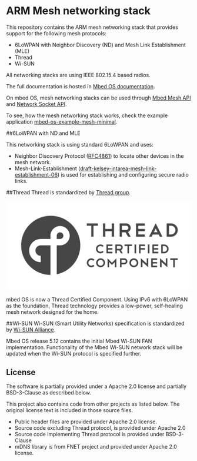 ARM Mesh networking stack
=======================

This repository contains the ARM mesh networking stack that  provides support for the following mesh protocols:

  * 6LoWPAN with Neighbor Discovery (ND) and Mesh Link Establishment (MLE)
  * Thread
  * Wi-SUN
 
 All networking stacks are using IEEE 802.15.4 based radios.
  
The full documentation is hosted in [Mbed OS documentation](https://os.mbed.com/docs/mbed-os/latest/reference/mesh-tech.html).

On mbed OS, mesh networking stacks can be used  through [Mbed Mesh API](https://os.mbed.com/docs/mbed-os/latest/apis/mesh-api.html) and [Network Socket API](https://os.mbed.com/docs/mbed-os/v5.11/apis/network-socket.html).

To see, how the mesh networking stack works, check the example application [mbed-os-example-mesh-minimal](https://github.com/ARMmbed/mbed-os-example-mesh-minimal).

  
##6LoWPAN with ND and MLE

This networking stack is using standard 6LoWPAN and uses:

* Neighbor Discovery Protocol ([RFC4861](https://tools.ietf.org/html/rfc4861)) to locate other devices in the mesh network. 
* Mesh-Link-Establishment ([draft-kelsey-intarea-mesh-link-establishment-06](https://tools.ietf.org/html/draft-kelsey-intarea-mesh-link-establishment-06)) is used for establishing and configuring secure radio links. 
  
##Thread
Thread is standardized by [Thread group](https://www.threadgroup.org/).

![](docs/img/thread_certified.png)

mbed OS is now a Thread Certified Component. Using IPv6 with 6LoWPAN as the foundation, Thread technology provides a low-power, self-healing mesh network designed for the home.

##Wi-SUN
Wi-SUN (Smart Utility Networks) specification is standardized by [Wi-SUN Alliance](https://www.wi-sun.org/). 

Mbed OS release 5.12 contains the initial Mbed Wi-SUN FAN implementation. Functionality of the Mbed Wi-SUN network stack will be updated when the Wi-SUN protocol is specified further.

## License

The software is partially provided under a Apache 2.0 license and partially BSD-3-Clause as described below.

This project also contains code from other projects as listed below. The original license text is included in those source files.

* Public header files are provided under Apache 2.0 license.
* Source code excluding Thread protocol, is provided under Apache 2.0
* Source code implementing Thread protocol is provided under BSD-3-Clause
* mDNS library is from FNET project and provided under Apache 2.0 license.
